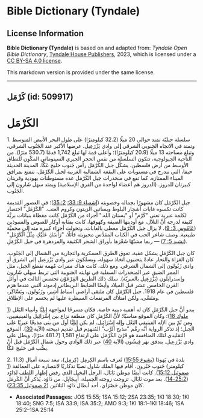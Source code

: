 # Bible Dictionary (Tyndale)

## License Information

**Bible Dictionary (Tyndale)** is based on and adapted from: _Tyndale Open Bible Dictionary_, [Tyndale House Publishers](https://tyndaleopenresources.com/), 2023, which is licensed under a [CC BY-SA 4.0 license](https://creativecommons.org/licenses/by-sa/4.0/legalcode.en).

This markdown version is provided under the same license.



--------------------------------

## كَرْمَل (id: 509917)

الكَرْمَل
=========

1\. سلسلة جبليّة تمتد حوالي 20 ميلًا (32\.2 كيلومترًا) على طول البحر الأبيض المتوسط وتمتد في الاتجاه الجنوبي الشرقي **إ**لى وادي يَزْرَعِيل. عرضها الأكبر عند الجَنُوب الشرقي، وتبلغ مساحته 13 ميلًا (20\.9 كيلومترًا)؛ وأعلى قمة لها تبلغ 1,742 قدمًا (530\.7 مترًا). من الناحية الجيولوجية، تتكون السلسلة من نفس الحجر الجيري السينوماني المكّوِن للنطاق الأوسط من أرض فلسطين. يشكِّل جبل الكَرْمَل رأس جَنوب خليج عَكَّا. المدينة الحديثة حيفا، التي تتدرج في مستويات على البقعة الشمالية الغربية لجبل الكَرْمَل، تتمتع بمرافق الميناء الممتازة. كما تقع في منحدرات جبل الكَرْمَل عدة مستوطنات يهودية وقريتان كبيرتان للدروز. (الدروز هم أعضاء لواحدة من الفرق الإسلامية) ويمتد سهل شَارون إلى الجَنُوب.

جبل الكَرْمَل كان مشهورًا بجماله وخصوبته ([إشعياء 9: 33؛](https://ref.ly/Isa33:9) [2: 35](https://ref.ly/Isa35:2))؛ في العصور القديمة كانت تكسوه غابات أشجار البلوط وبساتين الزيتون وكروم العنب. "الكَرْمَل" اختصار لكلمة عبرية تعني "كَرْم" أو "بستان الله." أجزاء من الكَرْمَل كانت مغطاة بنباتات بريَّة كثيفة لدرجة أنَّ التلال، مع أوديتها الضيقة وكهوفها، كانت بمثابة أوكار للصوص والمنبوذين ([عَامُوس 3: 9](https://ref.ly/Amos9:3)). لا يزال جبل الكَرْمَل مغطى بالغابات، وتحولت أجزاء كبيرة منه إلى محميَّة طبيعية. وصف شاعر الحب في الكتاب المقدَّس محبوبته قائلًا، "رَأْسُكِ عَلَيْكِ مِثْلُ ٱلْكَرْمَلِ" ([نشيد 5: 7](https://ref.ly/Song7:5)) — ربما مشبّهًا شَعْرَها بأوراق الشجر الكثيفة والمزدهرة في جبل الكَرْمَلِ.

كان جبل الكَرْمَلِ يشكل عقبة، تعوق الطرق العسكرية والتجارية من الشمال إلى الجَنُوب. كان الغزاة والتجار عادةً يتجنبون اتخاذ سهوله، ويسلكون عبر وادي يَزْرَعِيل إلى الشرق أو وادي زَبُولون إلى الشمال الشرقي. ومع ذلك، كانت هناك ممرات مُهمة تقطع الجبل، مثل الممر الضيق عبر المنحدرات السفلية في نهايته الجنوبية التي تربط سهلي شَارون وإسدرايلون (يَزْرَعِيل بالعبريّة). سلك ذلك الطريق الفِرْعَوْن تحتمس الثالث في أوائل القرن الخامس عشر قبل الميلاد وأيضًا الضابط البريطاني إدموند ألنبي عندما هزم فلسطين في عام 1918\. جبل الكَرْمَلِ كان ملتقى أراضي أسباط أَشِير، وزَبُولون، ويَسَّاكَر، ومَنَسَّى، ولكن امتلاك المرتفعات السيطرة عليها لم يحسم على الإطلاق.

يبدو أنَّ جبل الكَرْمَلِ كان له أهمية دينية خاصة. فكان مسرحًا لمواجهة إِيلِيَّا وأنبياء البَعْل ([1 ملوك 18](https://ref.ly/1Kgs18:1-1Kgs18:46))؛ وكان الموقع مناسبًا؛ لأنَّ الكَرْمَلِ كان منطقة نزاع بين إِسْرَائِيل والفينيقيين، ومن ثَمّ بين الإله الفينيقي البَعْل وإله إِسْرَائِيل. لم يكن إِيلِيَّا أول من بنى مذبحًا عبريًا على الجبل؛ إذ تذكر الرواية أنَّه رمَّم "مذبح الرَّب" المُنهدِم قبل تقديم ذبيحته (الآية [30](https://ref.ly/1Kgs18:30)). الموقع التقليدي لتلك المنافسة هو قَرْن الكَرْمَل على ارتفاع 1,581 (481\.7 مترًا)، ويطل على وادي يَزْرَعِيل. يتدفق نهر قِيشُون (الآية [40](https://ref.ly/1Kgs18:40)) عبر ذلك الوادي وحول شمال الكَرْمَل قبل أنْ يصُّب في خليج عَكَّا.

2\. بلدة في يَهوذَا ([يشوع 15:55](https://ref.ly/Josh15:55)) تُعرف باسم الكِرمِل (كِرمِل)، تبعد سبعة أميال (11\.3 كيلومتر) جَنوب حَبْرون. أقام فيها الملك شَاول نصبًا تذكاريًا لانتصاره على العمالقة ([1 صموئيل 15:12](https://ref.ly/1Sam15:12)). كانت أيضًا موطن نَابَال، الرجل البخيل الذي رفض إظهار اللطف لدَاوُد ([25:2–14](https://ref.ly/1Sam25:2-1Sam25:14)). بعد موت نَابَال، تزوجت زوجته الجميلة، أَبِيجَايِل، من دَاوُد. يُذكر أنَّ الكَرمَل كان موطن حَصْرَاي، أحد أبطال دَاوُد الثلاثين ([2 صموئيل 23:35](https://ref.ly/2Sam23:35)).

* **Associated Passages:** JOS 15:55; 1SA 15:12; 2SA 23:35; 1KI 18:30; 1KI 18:40; SNG 7:5; ISA 33:9; ISA 35:2; AMO 9:3; 1KI 18:1–1KI 18:46; 1SA 25:2–1SA 25:14

